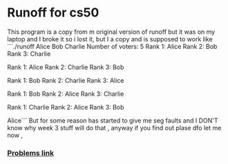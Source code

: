 # Runoff for cs50
This program is a copy from m original version of runoff but it was on my laptop and I broke it so i lost it, but I a copy and  is supposed to work like ```./runoff Alice Bob Charlie
Number of voters: 5
Rank 1: Alice
Rank 2: Bob
Rank 3: Charlie

Rank 1: Alice
Rank 2: Charlie
Rank 3: Bob

Rank 1: Bob
Rank 2: Charlie
Rank 3: Alice

Rank 1: Bob
Rank 2: Alice
Rank 3: Charlie

Rank 1: Charlie
Rank 2: Alice
Rank 3: Bob

Alice```
But for some reason has started to give me seg faults and I DON'T know why week 3 stuff will do that , anyway if you find out plase dfo let me now , 
### [Problems link](https://cs50.harvard.edu/x/2023/psets/3/runoff/)
